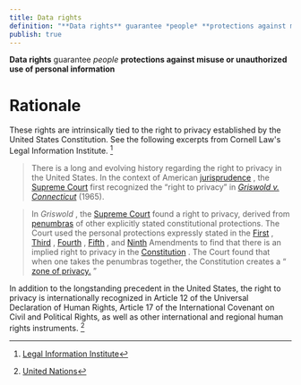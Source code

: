 ```yaml
---
title: Data rights
definition: "**Data rights** guarantee *people* **protections against misuse or unauthorized use of personal data**"
publish: true
---
```


**Data rights** guarantee *people* **protections against misuse or unauthorized use of personal information**

# Rationale

These rights are intrinsically tied to the right to privacy established by the United States Constitution. See the following excerpts from Cornell Law's Legal Information Institute. [^1]

[^1]: [Legal Information Institute](https://www.law.cornell.edu/wex/privacy)

> There is a long and evolving history regarding the right to privacy in the United States. In the context of American [jurisprudence](https://www.law.cornell.edu/wex/jurisprudence#:~:text=The%20word%20jurisprudence%20derives%20from,means%20the%20philosophy%20of%20law.) , the [Supreme Court](https://www.law.cornell.edu/wex/supreme_court) first recognized the “right to privacy” in [*Griswold v. Connecticut*](https://www.law.cornell.edu/supremecourt/text/381/479) (1965).

> In *Griswold* , the [Supreme Court](https://www.law.cornell.edu/wex/supreme_court) found a right to privacy, derived from [penumbras](https://www.law.cornell.edu/wex/penumbra) of other explicitly stated constitutional protections. The Court used the personal protections expressly stated in the [First](https://www.law.cornell.edu/constitution/first_amendment) , [Third](https://www.law.cornell.edu/constitution/third_amendment) , [Fourth](https://www.law.cornell.edu/constitution/fourth_amendment) , [Fifth](https://www.law.cornell.edu/constitution/fifth_amendment) , and [Ninth](https://www.law.cornell.edu/constitution/ninth_amendment) Amendments to find that there is an implied right to privacy in the [Constitution](https://www.law.cornell.edu/constitution) . The Court found that when one takes the penumbras together, the Constitution creates a “ [zone of privacy.](https://www.law.cornell.edu/supremecourt/text/381/479) ”

In addition to the longstanding precedent in the United States, the right to privacy is internationally recognized in Article 12 of the Universal Declaration of Human Rights, Article 17 of the International Covenant on Civil and Political Rights, as well as other international and regional human rights instruments. [^2]

[^2]: [United Nations](https://www.un.org/en/delegate/data-privacy-right-read-without-being-read#:~:text=Data%20privacy%20is%20a%20fundamental,individuals%20and%20as%20an%20organization.)

